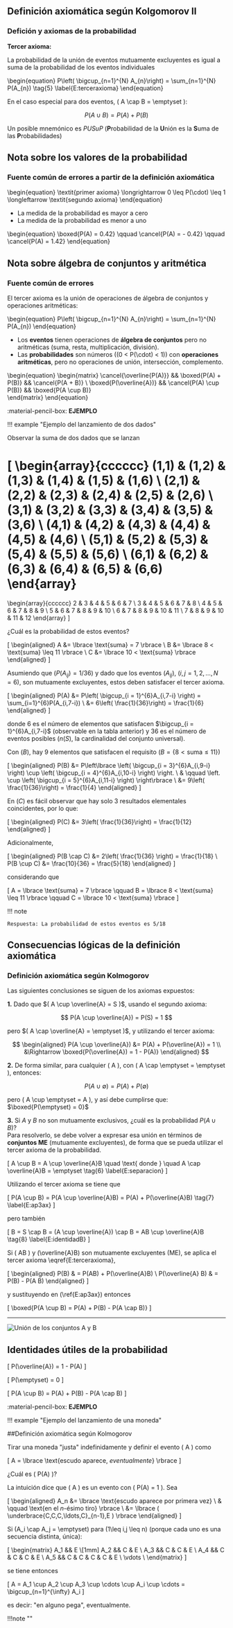 ## Definición axiomática según Kolgomorov II
### Defición y axiomas de la probabilidad

**Tercer axioma:**

  La probabilidad de la unión de eventos mutuamente excluyentes es igual a suma de la probabilidad de los eventos individuales

  
\begin{equation}
P\left( \bigcup_{n=1}^{N} A_{n}\right) = \sum_{n=1}^{N} P(A_{n})
\tag{5}
\label{E:terceraxioma}
\end{equation}

  En el caso especial para dos eventos, \( A \cap B = \emptyset \):

$$
P\left(A \cup B\right) = P(A) + P(B)
$$
  
  Un posible mnemónico es *PUSuP* (**P**robabilidad de la **U**nión es la **S**uma de las **P**robabilidades)


## Nota sobre los valores de la probabilidad
### Fuente común de errores a partir de la definición axiomática


\begin{equation}
\textit{primer axioma} \longrightarrow 0 \leq P(\cdot) \leq 1 \longleftarrow \textit{segundo axioma}
\end{equation}


- La medida de la probabilidad es mayor a cero
- La medida de la probabilidad es menor a uno

\begin{equation}
\boxed{P(A) = 0.42} \qquad \cancel{P(A) = - 0.42} \qquad \cancel{P(A) = 1.42}
\end{equation}


## Nota sobre álgebra de conjuntos y aritmética
### Fuente común de errores 


El tercer axioma es la unión de operaciones de álgebra de conjuntos y operaciones aritméticas:

\begin{equation}
P\left( \bigcup_{n=1}^{N} A_{n}\right) = \sum_{n=1}^{N} P(A_{n})
\end{equation}


- Los **eventos** tienen operaciones de **álgebra de conjuntos** pero no aritméticas (suma, resta, multiplicación, división).
- Las **probabilidades** son números (\(0 < P(\cdot) < 1\)) con **operaciones aritméticas**, pero no operaciones de unión, intersección, complemento.

\begin{equation}
\begin{matrix}
    \cancel{\overline{P(A)}} && \boxed{P(A) + P(B)} && \cancel{P(A + B)}  \\
    \boxed{P(\overline{A})} && \cancel{P(A) \cup P(B)} && \boxed{P(A \cup B)}  
\end{matrix}
\end{equation}

:material-pencil-box:
**EJEMPLO**

!!! example "Ejemplo del lanzamiento de dos dados" 


Observar la suma de dos dados que se lanzan

\[
\begin{array}{cccccc}
(1,1) & (1,2) & (1,3) & (1,4) & (1,5) & (1,6) \\
(2,1) & (2,2) & (2,3) & (2,4) & (2,5) & (2,6) \\
(3,1) & (3,2) & (3,3) & (3,4) & (3,5) & (3,6) \\
(4,1) & (4,2) & (4,3) & (4,4) & (4,5) & (4,6) \\
(5,1) & (5,2) & (5,3) & (5,4) & (5,5) & (5,6) \\
(6,1) & (6,2) & (6,3) & (6,4) & (6,5) & (6,6)
\end{array}
=
\begin{array}{cccccc}
2 & 3 & 4 & 5 & 6 & 7 \\
3 & 4 & 5 & 6 & 7 & 8 \\
4 & 5 & 6 & 7 & 8 & 9 \\
5 & 6 & 7 & 8 & 9 & 10 \\
6 & 7 & 8 & 9 & 10 & 11 \\
7 & 8 & 9 & 10 & 11 & 12
\end{array}
\]


¿Cuál es la probabilidad de estos eventos?

\[
\begin{aligned}
A &= \lbrace \text{suma} = 7 \rbrace \\
B &= \lbrace 8 < \text{suma} \leq 11 \rbrace \\
C &= \lbrace 10 < \text{suma} \rbrace
\end{aligned}
\]

Asumiendo que $(P(A_{ij}) = 1/36)$ y dado que los eventos $(A_{ij})$, $(i,j = 1, 2, \ldots, N = 6)$, son mutuamente excluyentes, estos deben satisfacer el tercer axioma.

\[
\begin{aligned}
P(A) &= P\left( \bigcup_{i = 1}^{6}A_{i,7-i} \right) = \sum_{i=1}^{6}P(A_{i,7-i}) \\ 
	&= 6\left( \frac{1}{36}\right) = \frac{1}{6}
\end{aligned}
\]

donde 6 es el número de elementos que satisfacen $\bigcup_{i = 1}^{6}A_{i,7-i}$ (observable en la tabla anterior) y 36 es el número de eventos posibles ($n(S)$, la cardinalidad del conjunto universal).


Con $(B)$, hay 9 elementos que satisfacen el requisito $(B = \lbrace 8 < \text{suma} \leq 11 \rbrace)$

\[
\begin{aligned}
P(B) &= P\left\lbrace \left( \bigcup_{i = 3}^{6}A_{i,9-i} \right) \cup \left( \bigcup_{i = 4}^{6}A_{i,10-i} \right) \right. \\ 
& \qquad \left. \cup \left( \bigcup_{i = 5}^{6}A_{i,11-i} \right) \right\rbrace \\
&= 9\left( \frac{1}{36}\right) = \frac{1}{4}
\end{aligned}
\]


En $(C)$ es fácil observar que hay solo 3 resultados elementales coincidentes, por lo que:

\[
\begin{aligned}
P(C) &= 3\left( \frac{1}{36}\right) = \frac{1}{12}
\end{aligned}
\]

Adicionalmente,

\[
\begin{aligned}
P(B \cap C) &= 2\left( \frac{1}{36} \right) = \frac{1}{18} \\
P(B \cup C) &= \frac{10}{36} = \frac{5}{18}
\end{aligned}
\]

considerando que

\[
A = \lbrace \text{suma} = 7 \rbrace \qquad
B = \lbrace 8 < \text{suma} \leq 11 \rbrace \qquad
C = \lbrace 10 < \text{suma} \rbrace
\]

!!! note 

    Respuesta: La probabilidad de estos eventos es 5/18


## Consecuencias lógicas de la definición axiomática 
### Definición axiomática según Kolmogorov
 

Las siguientes conclusiones se siguen de los axiomas expuestos:

**1.** Dado que $( A \cup \overline{A} = S )$, usando el segundo axioma:

   
$$
P(A \cup \overline{A}) = P(S) = 1
$$
   

   pero $( A \cap \overline{A} = \emptyset )$, y utilizando el tercer axioma:

   
$$
\begin{aligned}
P(A \cup \overline{A}) &= P(A) + P(\overline{A}) = 1 \\
&\Rightarrow \boxed{P(\overline{A}) = 1 - P(A)}
\end{aligned}
$$

**2.** De forma similar, para cualquier \( A \), con \( A \cap \emptyset = \emptyset \), entonces:

   
   
$$
P(A \cup \emptyset) = P(A) + P(\emptyset)
$$


pero \( A \cup \emptyset = A \), y así debe cumplirse que: $\boxed{P(\emptyset) = 0}$


**3.** Si $A$ y $B$ no son mutuamente exclusivos, ¿cuál es la probabilidad $P(A \cup B)$?  
  Para resolverlo, se debe volver a expresar esa unión en términos de **conjuntos ME** (mutuamente excluyentes), de forma que se pueda utilizar el tercer axioma de la probabilidad.

\[
A \cup B = A \cup \overline{A}B \quad \text{ donde } \quad A \cap \overline{A}B = \emptyset
\tag{6}
\label{E:separacion}
\]


Utilizando el tercer axioma se tiene que

\[
P(A \cup B) = P(A \cup \overline{A}B) = P(A) + P(\overline{A}B)
\tag{7}
\label{E:ap3ax}
\]

pero también

\[
B = S \cap B = (A \cup \overline{A}) \cap B = AB \cup \overline{A}B
\tag{8}
\label{E:identidadB}
\]

Si \( AB \) y \(\overline{A}B\) son mutuamente excluyentes (ME), se aplica el tercer axioma \eqref{E:terceraxioma},

\[
\begin{aligned}
P(B) & = P(AB) + P(\overline{A}B) \\
P(\overline{A} B) & = P(B) - P(A B)
\end{aligned}
\]

y sustituyendo en (\ref{E:ap3ax}) entonces

\[
\boxed{P(A \cup B) = P(A) + P(B) - P(A \cap B)}
\]

---

![Unión de los conjuntos A y B](images/0_union_conjuntos.svg)


## Identidades útiles de la probabilidad


\[
P(\overline{A}) = 1 - P(A)
\]

\[
P(\emptyset) = 0
\]

\[
P(A \cup B) = P(A) + P(B) - P(A \cap B)
\]

:material-pencil-box:
**EJEMPLO**

!!! example "Ejemplo del lanzamiento de una moneda"

##Definición axiomática según Kolmogorov


Tirar una moneda "justa" indefinidamente y definir el evento \( A \) como

\[
A = \lbrace \text{escudo aparece, $\textit{eventualmente}$} \rbrace
\]

¿Cuál es \( P(A) \)?

La intuición dice que \( A \) es un evento con \( P(A) = 1 \). Sea

\[
\begin{aligned}
A_n &= \lbrace \text{escudo aparece por primera vez} \\ 
& \qquad \text{en el $n$-ésimo tiro} \rbrace \\
&= \lbrace ( \underbrace{C,C,C,\ldots,C}_{n-1},E ) \rbrace
\end{aligned}
\]


Si \(A_i \cap A_j = \emptyset\) para \(1\leq i,j \leq n\) (porque cada uno es una secuencia distinta, única):

\[
\begin{matrix}
A_1 && E \\[1mm]
A_2 && C & E \\
A_3 && C & C & E \\
A_4 && C & C & C & E \\
A_5 && C & C & C & C & E \\
\vdots \\
\end{matrix}
\]

se tiene entonces

\[
A = A_1 \cup A_2 \cup A_3 \cup \cdots \cup A_i \cup \cdots = \bigcup_{n=1}^{\infty} A_i
\]

es decir: "en alguno pega", eventualmente.

!!!note ""

